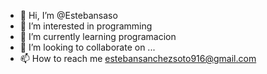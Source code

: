 - 👋 Hi, I’m @Estebansaso
- 👀 I’m interested in programming
- 🌱 I’m currently learning programacion
- 💞️ I’m looking to collaborate on ...
- 📫 How to reach me estebansanchezsoto916@gmail.com

<!---
Estebansaso/Estebansaso is a ✨ special ✨ repository because its `README.md` (this file) appears on your GitHub profile.
You can click the Preview link to take a look at your changes.
--->
